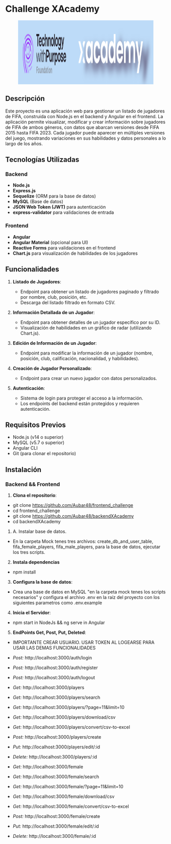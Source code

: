 # Challenge XAcademy
<figure><img src="./mock/Santex.png" alt="logo" style="height: 200px;"></figure>

## Descripción

Este proyecto es una aplicación web para gestionar un listado de jugadores de FIFA, construida con Node.js en el backend y Angular en el frontend. La aplicación permite visualizar, modificar y crear información sobre jugadores de FIFA de ambos géneros, con datos que abarcan versiones desde FIFA 2015 hasta FIFA 2023. Cada jugador puede aparecer en múltiples versiones del juego, mostrando variaciones en sus habilidades y datos personales a lo largo de los años.

## Tecnologías Utilizadas

### Backend
- **Node.js**
- **Express.js**
- **Sequelize** (ORM para la base de datos)
- **MySQL** (Base de datos)
- **JSON Web Token (JWT)** para autenticación
- **express-validator** para validaciones de entrada

### Frontend
- **Angular**
- **Angular Material** (opcional para UI)
- **Reactive Forms** para validaciones en el frontend
- **Chart.js** para visualización de habilidades de los jugadores

## Funcionalidades

1. **Listado de Jugadores**:
   - Endpoint para obtener un listado de jugadores paginado y filtrado por nombre, club, posición, etc.
   - Descarga del listado filtrado en formato CSV.
   
2. **Información Detallada de un Jugador**:
   - Endpoint para obtener detalles de un jugador específico por su ID.
   - Visualización de habilidades en un gráfico de radar (utilizando Chart.js).

3. **Edición de Información de un Jugador**:
   - Endpoint para modificar la información de un jugador (nombre, posición, club, calificación, nacionalidad, y habilidades).

4. **Creación de Jugador Personalizado**:
   - Endpoint para crear un nuevo jugador con datos personalizados.

5. **Autenticación**:
   - Sistema de login para proteger el acceso a la información.
   - Los endpoints del backend están protegidos y requieren autenticación.

## Requisitos Previos

- Node.js (v14 o superior)
- MySQL (v5.7 o superior)
- Angular CLI
- Git (para clonar el repositorio)

## Instalación

### Backend && Frontend

1. **Clona el repositorio**:

-   git clone https://github.com/Aubar48/frontend_challenge
-   cd frontend_challenge
-   git clone https://github.com/Aubar48/backendXAcademy
-   cd backendXAcademy

1. A. Instalar base de datos.
- En la carpeta Mock tenes tres archivos: create_db_and_user_table, fifa_female_players,
fifa_male_players, para la base de datos, ejecutar los tres scripts.


2. **Instala dependencias**

- npm install

3.  **Configura la base de datos**:

- Crea una base de datos en MySQL "en la carpeta mock tenes los scripts necesarios" y configura el archivo .env en la raíz del proyecto con los siguientes parametros como .env.example

4. **Inicia el Servidor**: 

- npm start in NodeJs && ng serve in Angular

5. **EndPoints Get, Post, Put, Deleted**:
- IMPORTANTE CREAR USUARIO. USAR TOKEN AL LOGEARSE PARA USAR LAS DEMAS FUNCIONALIDADES 
- *Post:* http://localhost:3000/auth/login
- *Post:* http://localhost:3000/auth/register
- *Post:* http://localhost:3000/auth/logout

- *Get:* http://localhost:3000/players
- *Get:* http://localhost:3000/players/search
- *Get:* http://localhost:3000/players/?page=11&limit=10
- *Get:* http://localhost:3000/players/download/csv
- *Get:* http://localhost:3000/players/convert/csv-to-excel
- *Post:* http://localhost:3000/players/create
- *Put:* http://localhost:3000/players/edit/:id
- *Delete:* http://localhost:3000/players/:id

- *Get:* http://localhost:3000/female
- *Get:* http://localhost:3000/female/search
- *Get:* http://localhost:3000/female/?page=11&limit=10
- *Get:* http://localhost:3000/female/download/csv
- *Get:* http://localhost:3000/female/convert/csv-to-excel
- *Post:* http://localhost:3000/female/create
- *Put:* http://localhost:3000/female/edit/:id
- *Delete:* http://localhost:3000/female/:id